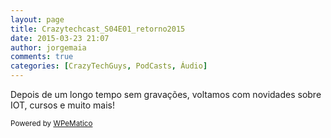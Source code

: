 ```yaml
---
layout: page
title: Crazytechcast_S04E01_retorno2015
date: 2015-03-23 21:07
author: jorgemaia
comments: true
categories: [CrazyTechGuys, PodCasts, Áudio]
---
```

Depois de um longo tempo sem grava&ccedil;&otilde;es, voltamos com novidades sobre IOT, cursos e muito mais!<p class="wpematico_credit"><small>Powered by <a href="http://www.wpematico.com" target="_blank">WPeMatico</a></small></p>
